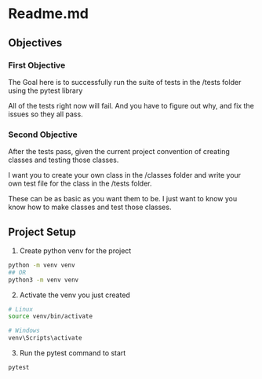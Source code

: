 # Readme.md

## Objectives

### First Objective 
The Goal here is to successfully run the suite of tests in the /tests folder using the pytest library 

All of the tests right now will fail.  And you have to figure out why, and fix the issues so they all pass.

### Second Objective 

After the tests pass, given the current project convention of creating classes and testing those classes.

I want you to create your own class in the /classes folder and write your own test file for the class in the /tests folder.

These can be as basic as you want them to be.  I just want to know you know how to make classes and test those classes.

## Project Setup

1. Create python venv for the project
```bash
python -m venv venv
## OR
python3 -m venv venv
```
2. Activate the venv you just created
```bash
# Linux
source venv/bin/activate

# Windows
venv\Scripts\activate
```
3. Run the pytest command to start
```bash
pytest
```

